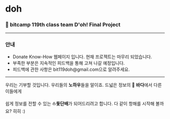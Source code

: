 # doh

### :seedling: bitcamp 119th class team D'oh! Final Project
---


### 안내
<ul>
  <li>Donate Know-How 웹페이지 입니다. 현재 프로젝트는 마무리 되었습니다.</li>
  <li>부족한 부분은 지속적인 피드백을 통해 고쳐 나갈 예정입니다.</li>
  <li>피드백에 관한 사항은 bit119doh@gmail.com으로 알려주세요.</li>
</ul>

---

우리는 기부할 것입니다. 우리들의 **노하우**들을 말이죠. 드넓은 정보의 :ocean: **바다**에서 다른 이들에게 

쉽게 정보를 전할 수 있는 :boat:**돛단배**가 되어드리려고 합니다. 다 같이 항해를 시작해 볼까요? 히히 :) 


